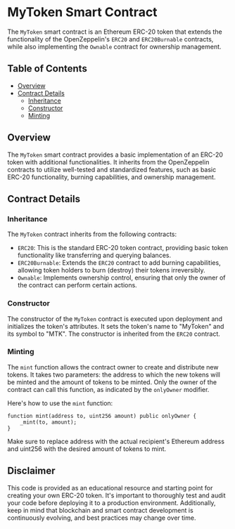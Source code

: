 # MyToken Smart Contract

The `MyToken` smart contract is an Ethereum ERC-20 token that extends the functionality of the OpenZeppelin's `ERC20` and `ERC20Burnable` contracts, while also implementing the `Ownable` contract for ownership management.

## Table of Contents

- [Overview](#overview)
- [Contract Details](#contract-details)
  - [Inheritance](#inheritance)
  - [Constructor](#constructor)
  - [Minting](#minting)

## Overview

The `MyToken` smart contract provides a basic implementation of an ERC-20 token with additional functionalities. It inherits from the OpenZeppelin contracts to utilize well-tested and standardized features, such as basic ERC-20 functionality, burning capabilities, and ownership management.

## Contract Details

### Inheritance

The `MyToken` contract inherits from the following contracts:
- `ERC20`: This is the standard ERC-20 token contract, providing basic token functionality like transferring and querying balances.
- `ERC20Burnable`: Extends the `ERC20` contract to add burning capabilities, allowing token holders to burn (destroy) their tokens irreversibly.
- `Ownable`: Implements ownership control, ensuring that only the owner of the contract can perform certain actions.

### Constructor

The constructor of the `MyToken` contract is executed upon deployment and initializes the token's attributes. It sets the token's name to "MyToken" and its symbol to "MTK". The constructor is inherited from the `ERC20` contract.

### Minting

The `mint` function allows the contract owner to create and distribute new tokens. It takes two parameters: the address to which the new tokens will be minted and the amount of tokens to be minted. Only the owner of the contract can call this function, as indicated by the `onlyOwner` modifier.

Here's how to use the `mint` function:
```solidity
function mint(address to, uint256 amount) public onlyOwner {
    _mint(to, amount);
}
```
Make sure to replace address with the actual recipient's Ethereum address and uint256 with the desired amount of tokens to mint.

## Disclaimer
This code is provided as an educational resource and starting point for creating your own ERC-20 token. It's important to thoroughly test and audit your code before deploying it to a production environment. Additionally, keep in mind that blockchain and smart contract development is continuously evolving, and best practices may change over time.
